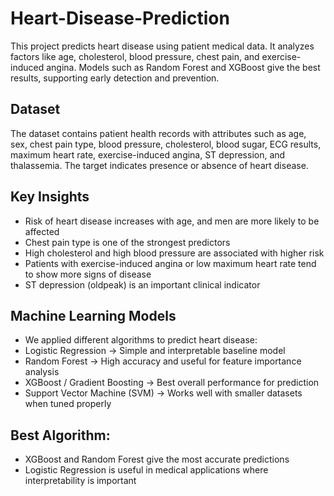 # Heart-Disease-Prediction
This project predicts heart disease using patient medical data. It analyzes factors like age, cholesterol, blood pressure, chest pain, and exercise-induced angina. Models such as Random Forest and XGBoost give the best results, supporting early detection and prevention.

## Dataset
The dataset contains patient health records with attributes such as age, sex, chest pain type, blood pressure, cholesterol, blood sugar, ECG results, maximum heart rate, exercise-induced angina, ST depression, and thalassemia. The target indicates presence or absence of heart disease.

## Key Insights
- Risk of heart disease increases with age, and men are more likely to be affected
- Chest pain type is one of the strongest predictors
- High cholesterol and high blood pressure are associated with higher risk
- Patients with exercise-induced angina or low maximum heart rate tend to show more signs of disease
- ST depression (oldpeak) is an important clinical indicator

## Machine Learning Models
- We applied different algorithms to predict heart disease:
- Logistic Regression → Simple and interpretable baseline model
- Random Forest → High accuracy and useful for feature importance analysis
- XGBoost / Gradient Boosting → Best overall performance for prediction
- Support Vector Machine (SVM) → Works well with smaller datasets when tuned properly

## Best Algorithm:
- XGBoost and Random Forest give the most accurate predictions
- Logistic Regression is useful in medical applications where interpretability is important
